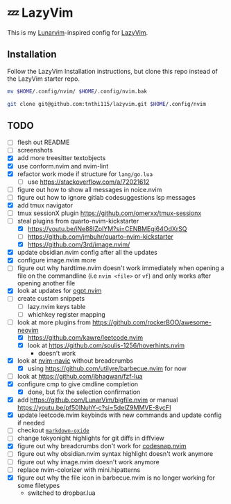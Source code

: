# 💤 LazyVim

This is my [Lunarvim](https://www.lunarvim.org/)-inspired config for [LazyVim](https://github.com/LazyVim/LazyVim).

## Installation

Follow the LazyVim Installation instructions, but clone this repo instead of
the LazyVim starter repo.

```sh
mv $HOME/.config/nvim/ $HOME/.config/nvim.bak
```

```sh
git clone git@github.com:tnthi115/lazyvim.git $HOME/.config/nvim
```

## TODO

- [ ] flesh out README
- [ ] screenshots
- [x] add more treesitter textobjects
- [x] use conform.nvim and nvim-lint
- [x] refactor work mode if structure for `lang/go.lua`
  - [ ] use https://stackoverflow.com/a/72021612
- [ ] figure out how to show all messages in noice.nvim
- [ ] figure out how to ignore gitlab codesuggestions lsp messages
- [x] add tmux navigator
- [ ] tmux sessionX plugin https://github.com/omerxx/tmux-sessionx
- [ ] steal plugins from quarto-nvim-kickstarter
  - [x] https://youtu.be/iNe88IZplYM?si=CENBMEgi64OdXrSQ
  - [ ] https://github.com/jmbuhr/quarto-nvim-kickstarter
  - [x] https://github.com/3rd/image.nvim/
- [x] update obsidian.nvim config after all the updates
- [x] configure image.nvim more
- [ ] figure out why hardtime.nvim doesn't work immediately when opening a file on the commandline (i.e `nvim <file>` or `vf`) and only works after opening another file
- [x] look at updates for [ogpt.nvim](https://github.com/huynle/ogpt.nvim)
- [ ] create custom snippets
  - [ ] lazy.nvim keys table
  - [ ] whichkey register mapping
- [ ] look at more plugins from https://github.com/rockerBOO/awesome-neovim
  - [x] https://github.com/kawre/leetcode.nvim
  - [x] look at https://github.com/soulis-1256/hoverhints.nvim
    - doesn't work
- [x] look at [nvim-navic](https://github.com/SmiteshP/nvim-navic) without breadcrumbs
  - [x] using https://github.com/utilyre/barbecue.nvim for now
- [ ] look at https://github.com/ibhagwan/fzf-lua
- [x] configure cmp to give cmdline completion
  - [x] done, but fix the selection confirmation
- [x] add https://github.com/LunarVim/bigfile.nvim or manual https://youtu.be/pf50INuhY-c?si=5deIZ9MMVE-8ycFI
- [x] update leetcode.nvim keybinds with new commands and update config if needed
- [ ] checkout [`markdown-oxide`](https://github.com/Feel-ix-343/markdown-oxide)
- [ ] change tokyonight highlights for git diffs in diffview
- [x] figure out why breadcrumbs don't work for [codesnap.nvim](https://github.com/mistricky/codesnap.nvim)
- [ ] figure out why obsidian.nvim syntax highlight doesn't work anymore
- [ ] figure out why image.nvim doesn't work anymore
- [ ] replace nvim-colorizer with mini.hipatterns
- [x] figure out why the file icon in barbecue.nvim is no longer working for some filetypes
  - switched to dropbar.lua
